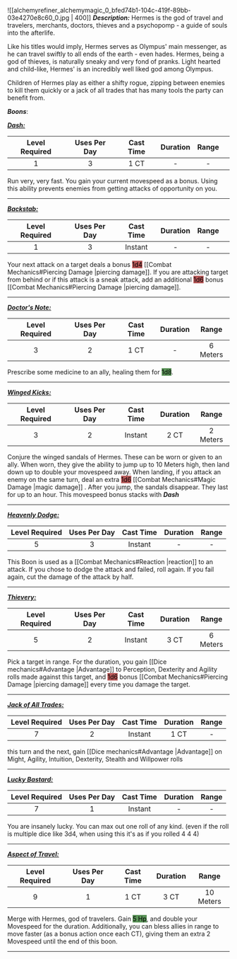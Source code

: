 ![[alchemyrefiner_alchemymagic_0_bfed74b1-104c-419f-89bb-03e4270e8c60_0.jpg | 400]]
***Description:***
Hermes is the god of travel and travelers, merchants, doctors, thieves and a psychopomp - a guide of souls into the afterlife.

Like his titles would imply, Hermes serves as Olympus' main messenger, as he can travel swiftly to all ends of the earth - even hades.
Hermes, being a god of thieves, is naturally sneaky and very fond of pranks.
Light hearted and child-like, Hermes' is an incredibly well liked god among Olympus.

Children of Hermes play as either a shifty rogue, zipping between enemies to kill them quickly or a jack of all trades that has many tools the party can benefit from.

***Boons***:

<b><ins><i>Dash:</i></ins></b>

| Level Required | Uses Per Day | Cast Time | Duration | Range |     |
| :------------: | :----------: | :-------: | :------: | :---: | --- |
|       1        |      3       |   1 CT    |    -     |   -   |     |

Run very, very fast.
You gain your current movespeed as a bonus.
Using this ability prevents enemies from getting attacks of opportunity on you.

------------------
<b><ins><i>Backstab:</i></ins></b>

| Level Required | Uses Per Day | Cast Time | Duration | Range |     |
| :------------: | :----------: | :-------: | :------: | :---: | --- |
|       1        |      3       |  Instant  |    -     |   -   |     |

Your next attack on a target deals a bonus <mark style="background: #930000A6;">1d4</mark> [[Combat Mechanics#Piercing Damage |piercing damage]].
If you are attacking target from behind or if this attack is a sneak attack, add an additional <mark style="background: #930000A6;">1d6</mark> bonus [[Combat Mechanics#Piercing Damage |piercing damage]].

------------------
<b><ins><i>Doctor's Note:</i></ins></b>

| Level Required | Uses Per Day | Cast Time | Duration |  Range   |
| :------------: | :----------: | :-------: | :------: | :------: |
|       3        |      2       |   1 CT    |    -     | 6 Meters |

Prescribe some medicine to an ally, healing them for <mark style="background: #045B00A6;">1d8</mark>.

------------------
<b><ins><i>Winged Kicks:</i></ins></b>

| Level Required | Uses Per Day | Cast Time | Duration |  Range   |
| :------------: | :----------: | :-------: | :------: | :------: |
|       3        |      2       |  Instant  |   2 CT   | 2 Meters |

Conjure the winged sandals of Hermes.
These can be worn or given to an ally.
When worn, they give the ability to jump up to 10 Meters high, then land down up to double your movespeed away.
When landing, if you attack an enemy on the same turn, deal an extra <mark style="background: #930000A6;">1d6</mark> [[Combat Mechanics#Magic Damage |magic damage]] .
After you jump, the sandals disappear.
They last for up to an hour.
This movespeed bonus stacks with ***Dash***


------------------
<b><ins><i>Heavenly Dodge:</i></ins></b>

| Level Required | Uses Per Day | Cast Time | Duration | Range |
| :------------: | :----------: | :-------: | :------: | :---: |
|       5        |      3       |  Instant  |    -     |   -   |

This Boon is used as a [[Combat Mechanics#Reaction |reaction]] to an attack.
If you chose to dodge the attack and failed, roll again.
If you fail again, cut the damage of the attack by half.

------------------
<b><ins><i>Thievery:</i></ins></b>

| Level Required | Uses Per Day | Cast Time | Duration |   Range   |
|:--------------:|:------------:|:---------:|:--------:|:---------:|
|       5        |      2       |  Instant  |   3 CT   | 6 Meters | 

Pick a target in range.
For the duration, you gain [[Dice mechanics#Advantage |Advantage]]  to Perception, Dexterity and Agility rolls made against this target, and <mark style="background: #930000A6;">1d6</mark> bonus [[Combat Mechanics#Piercing Damage |piercing damage]] every time you damage the target.

------------------
<b><ins><i>Jack of All Trades:</i></ins></b>

| Level Required | Uses Per Day | Cast Time | Duration | Range |
|:--------------:|:------------:|:---------:|:--------:|:-----:|
|       7        |      2       |  Instant  |   1 CT   |   -   | 

this turn and the next, gain [[Dice mechanics#Advantage |Advantage]]  on Might, Agility, Intuition, Dexterity, Stealth and Willpower rolls

------------------
<b><ins><i>Lucky Bastard:</i></ins></b>

| Level Required | Uses Per Day | Cast Time | Duration | Range |
|:--------------:|:------------:|:---------:|:--------:|:-----:|
|       7        |      1       |  Instant  |    -     |   -   | 

You are insanely lucky.
You can max out one roll of any kind.
(even if the roll is multiple dice like 3d4, when using this it's as if you rolled 4 4 4)


------------------
<b><ins><i>Aspect of Travel:</i></ins></b>

| Level Required | Uses Per Day | Cast Time | Duration |   Range   |
|:--------------:|:------------:|:---------:|:--------:|:---------:|
|       9        |      1       |   1 CT    |   3 CT   | 10 Meters | 

Merge with Hermes, god of travelers.
Gain <mark style="background: #045B00A6;">5 Hp</mark>, and double your Movespeed for the duration.
Additionally, you can bless allies in range to move faster (as a bonus action once each CT), giving them an extra
2 Movespeed until the end of this boon.

------------------